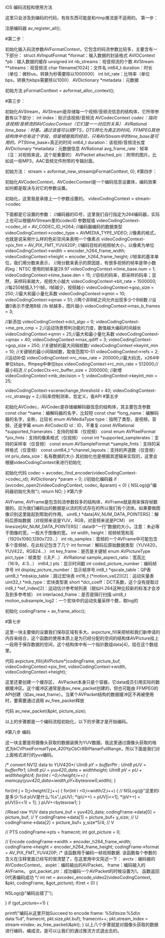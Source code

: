 iOS 编码流程和使用方法

这里只会涉及到编码的代码，有些东西可能是和rtmp推流是不适用的。
第一步：

注册编码器
av_register_all();

#第二步：

初始化输入码流参数AVFormatContext，它包含的码流参数比较多，主要含有一下部分：
struct AVInputFormat *iformat：输入数据的封装格式
AVIOContext *pb：输入数据的缓存
unsigned int nb_streams：视音频流的个数
AVStream **streams：视音频流
char filename[1024]：文件名
int64_t duration：时长（单位：微秒us，转换为秒需要除以1000000）
int bit_rate：比特率（单位bps，转换为kbps需要除以1000）
AVDictionary *metadata：元数据

初始方法
pFormatConttext = avformat_alloc_context();

#第三步：

初始化AVStream，AVStream是存储每一个视频/音频流信息的结构体，它所带参数有以下部分：
int index：标识该视频/音频流
AVCodecContext *codec：指向该视频/音频流的AVCodecContext（它们是一一对应的关系）
AVRational time_base：时基。通过该值可以把PTS，DTS转化为真正的时间。FFMPEG其他结构体中也有这个字段，但是根据我的经验，只有AVStream中的time_base是可用的。PTS*time_base=真正的时间
int64_t duration：该视频/音频流长度
AVDictionary *metadata：元数据信息
AVRational avg_frame_rate：帧率（注：对视频来说，这个挺重要的）
AVPacket attached_pic：附带的图片。比如说一些MP3，AAC音频文件附带的专辑封面。

初始方法：
stream = avformat_new_stream(pFormatConttext, 0);
#第四步：

初始化AVCodecContext，AVCodecContext是一个编码信息设置体，编码效果如何都是取决与对它的参数设置。

初始化，这里我是承接上一个参数设置的。
videoCodingContext = stream->codec

下面都是它设置的参数：
//编码器的ID号，这里我们自行指定为264编码器，实际上也可以根据AVStream里的codecID 参数赋值
videoCodingContext->codec_id = AV_CODEC_ID_H264;
//编码器编码的数据类型
videoCodingContext->codec_type = AVMEDIA_TYPE_VIDEO;
//像素的格式，也就是说采用什么样的色彩空间来表明一个像素点
videoCodingContext->pix_fmt = AV_PIX_FMT_YUV420P;
//编码目标的视频帧大小，以像素为单位
videoCodingContext->width = encoder_h264_frame_width;
videoCodingContext->height = encoder_h264_frame_height;
//帧率的基本单位，我们用分数来表示，
//用分数来表示的原因是，有很多视频的帧率是带小数的eg：NTSC 使用的帧率是29.97
videoCodingContext->time_base.num = 1;
videoCodingContext->time_base.den = 15;
//目标的码率，即采样的码率；显然，采样码率越大，视频大小越大
videoCodingContext->bit_rate = 1500000;
//每250帧插入1个I帧，I帧越少，视频越小
videoCodingContext->gop_size = 250;
//最大和最小量化系数
videoCodingContext->qmin = 10;
videoCodingContext->qmax = 51;
//两个非B帧之间允许出现多少个B帧数
//设置0表示不使用B帧
//b 帧越多，图片越小
videoCodingContext->max_b_frames = 3;

//新添加
videoCodingContext->dct_algo = 0;
videoCodingContext->me_pre_cmp = 2;//运动场景预判功能的力度，数值越大编码时间越长
videoCodingContext->qmin = 25;//最大和最小量化系数
videoCodingContext->qmax = 40;
videoCodingContext->max_qdiff = 3;
videoCodingContext->gop_size = 250; //关键帧的最大间隔帧数/
videoCodingContext->keyint_min = 10; //关键帧的最小间隔帧数，取值范围10-51
videoCodingContext->refs = 2;    //运动补偿
videoCodingContext->rc_max_rate = 200000;//最大码流，x264中单位kbps，ffmpeg中单位bps
videoCodingContext->rc_min_rate = 512000;//最小码流
//    pCodecCtx->rc_buffer_size = 2000000;
//新增
videoCodingContext->mb_decision = 1;
videoCodingContext->keyint_min = 25;

videoCodingContext->scenechange_threshold = 40;
videoCodingContext->rc_strategy = 2;//码率控制测率，宏定义，查API
#第五步

初始化AVCodec，AVCodec是存储编解码器信息的结构体，其主要包含参数
const char *name：编解码器的名字，比较短
const char *long_name：编解码器的名字，全称，比较长
enum AVMediaType type：指明了类型，是视频，音频，还是字幕
enum AVCodecID id：ID，不重复
const AVRational *supported_framerates：支持的帧率（仅视频）
const enum AVPixelFormat *pix_fmts：支持的像素格式（仅视频）
const int *supported_samplerates：支持的采样率（仅音频）
const enum AVSampleFormat *sample_fmts：支持的采样格式（仅音频）
const uint64_t *channel_layouts：支持的声道数（仅音频）
int priv_data_size：私有数据的大小
其初始化也是根据其逻辑来实现的，这里会根据videoCodingContext来进行初始化

初始化代码
codec = avcodec_find_encoder(videoCodingContext->codec_id);
AVDictionary *param = 0;
//初始化编码器
if (avcodec_open2(videoCodingContext, codec, &param) < 0) {
NSLog(@"编码器初始化失败");
return NO;
}
#第六步

AVFrame, AVFrame是包含码流参数较多的结构体，AVFrame就是用来保存帧数据的。应为我们编码出的数据是以流的形式存在的所以我们有个流体。如果要做图像识别这里能起到帮助的作用。
uint8_t *data[AV_NUM_DATA_POINTERS]：解码后原始数据（对视频来说是YUV，RGB，对音频来说是PCM）
int linesize[AV_NUM_DATA_POINTERS]：data中“一行”数据的大小。注意：未必等于图像的宽，一般大于图像的宽。
int width, height：视频帧宽和高（1920x1080,1280x720...）
int nb_samples：音频的一个AVFrame中可能包含多个音频帧，在此标记包含了几个
int format：解码后原始数据类型（YUV420，YUV422，RGB24...）
int key_frame：是否是关键帧
enum AVPictureType pict_type：帧类型（I,B,P...）
AVRational sample_aspect_ratio：宽高比（16:9，4:3...）
int64_t pts：显示时间戳
int coded_picture_number：编码帧序号
int display_picture_number：显示帧序号
int8_t *qscale_table：QP表
uint8_t *mbskip_table：跳过宏块表
int16_t (*motion_val[2])[2]：运动矢量表
uint32_t *mb_type：宏块类型表
short *dct_coeff：DCT系数，这个没有提取过
int8_t *ref_index[2]：运动估计参考帧列表（貌似H.264这种比较新的标准才会涉及到多参考帧）
int interlaced_frame：是否是隔行扫描
uint8_t motion_subsample_log2：一个宏块中的运动矢量采样个数，取log的

初始化
codingFrame = av_frame_alloc();

#第七步

这里一块主要做的设置我们保存区域有多大。avpicture_fill来把帧和我们新申请的内存来结合，这个函数的使用本质上是为已经分配的空间的结构体AVPicture挂上一段用于保存数据的空间，这个结构体中有一个指针数组data[4]，挂在这个数组里。

代码
avpicture_fill((AVPicture*)codingFrame, picture_buf, videoCodingContext->pix_fmt, videoCodingContext->width, videoCodingContext->height);

这里还要创建一个缓存区， AVPacket本身只是个容器，它data成员引用实际的数据缓冲区。这个缓冲区通常是由av_new_packet创建的，但也可能由 FFMPEG的API创建（如av_read_frame）。当某个AVPacket结构的数据缓冲区不再被使用时，要需要通过调用 av_free_packet释放

代码
av_new_packet(&pkt, picture_size);

以上的步骤都是一个编码流程初始化，以下的步骤才是开始编码。

#第八步 编码

这一块主要是将摄像头获取的数据装换为YUV数据。我这里通过摄像头获取的格式为kCVPixelFormatType_420YpCbCr8BiPlanarFullRange，所以下面是我们对上面格式进行的yuv编码。

/* convert NV12 data to YUV420*/
UInt8 *pY = bufferPtr ;
UInt8 *pUV = bufferPtr1;
UInt8 *pU = yuv420_data + width*height;
UInt8 *pV = pU + width*height/4;
for(int i =0;i<height;i++)
{
memcpy(yuv420_data+i*width,pY+i*bytesrow0,width);
}

for(int j = 0;j<height/2;j++)
{
for(int i =0;i<width/2;i++)
{
//                NSLog(@"这里的i是多少:%d pUV是什么:%s",i,pUV);
*(pU++) = pUV[i<<1];
*(pV++) = pUV[(i<<1) + 1];
}
pUV+=bytesrow1;
}

//Read raw YUV data
picture_buf = yuv420_data;
codingFrame->data[0] = picture_buf;              // Y
codingFrame->data[1] = picture_buf+ y_size;      // U
codingFrame->data[2] = picture_buf+ y_size*5/4;  // V

// PTS
codingFrame->pts = framecnt;
int got_picture = 0;

// Encode
codingFrame->width = encoder_h264_frame_width;
codingFrame->height = encoder_h264_frame_height;
codingFrame->format = AV_PIX_FMT_YUV420P;
/*
该函数用于编码一帧视频数据.
该函数每个参数的含义在注释里面已经写的很清楚了，在这里用中文简述一下：
avctx：编码器的AVCodecContext。
avpkt：编码输出的AVPacket。
frame：编码输入的AVFrame。
got_packet_ptr：成功编码一个AVPacket的时候设置为1。
函数返回0代表编码成功
*/
int ret = avcodec_encode_video2(videoCodingContext, &pkt, codingFrame, &got_picture);
if(ret < 0) {

NSLog(@"编码出错了");

}
if (got_picture==1) {

printf("编码从这里开始Succeed to encode frame: %5d\tsize:%5d\n  data:%d", framecnt, pkt.size,pkt.buf);
framecnt++;
pkt.stream_index = stream->index;
av_free_packet(&pkt);
}
以上八个步骤就是对摄像头获取的数据进行编码，编成流，是可以让我们的通过推流方式退出去的。


